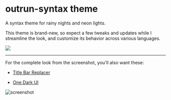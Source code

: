 # outrun-syntax theme

A syntax theme for rainy nights and neon lights.

This theme is brand-new, so expect a few tweaks and updates while I streamline the look, and customize its behavior across various languages.

![](https://i.imgur.com/TZbQ03R.png)

---

For the complete look from the screenshot, you'll also want these: 

* [Title Bar Replacer](https://atom.io/packages/title-bar-replacer)

* [One Dark UI](https://atom.io/themes/one-dark-ui)

![screenshot](https://i.imgur.com/vSUZ4y2.png)




